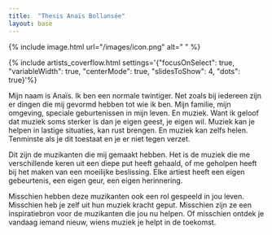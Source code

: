 ```yaml
---
title:  "Thesis Anaïs Bollansée"
layout: base
---
```


{% include image.html url="/images/icon.png" alt=" " %}

{% include artists_coverflow.html settings='{"focusOnSelect": true, "variableWidth": true, "centerMode": true, "slidesToShow": 4, "dots": true}'%}

<div class="content" markdown="1">

<span class="witregel"> </span>

Mijn naam is Anaïs. Ik ben een normale twintiger. Net zoals bij iedereen zijn er dingen die mij gevormd hebben tot wie ik ben. Mijn familie, mijn omgeving, speciale geburtenissen in mijn leven. En muziek. Want ik geloof dat muziek soms sterker is dan je eigen geest, je eigen wil. Muziek  kan je helpen in lastige situaties, kan rust brengen. En muziek kan zelfs helen. Tenminste als je dit toestaat en je er niet tegen verzet. Dit zijn de muzikanten die mij gemaakt hebben. Het is de muziek die me verschillende keren uit een diepe put heeft gehaald, of me geholpen heeft bij het maken van een moeilijke beslissing. Elke artiest heeft een eigen gebeurtenis, een eigen geur, een eigen herinnering.Misschien hebben deze muzikanten ook een rol gespeeld in jou leven. Misschien heb je zelf uit hun muziek kracht geput. Misschien zijn ze een inspiratiebron voor de muzikanten die jou nu helpen. Of misschien ontdek je vandaag iemand nieuw, wiens muziek je helpt in de toekomst.

</div>
